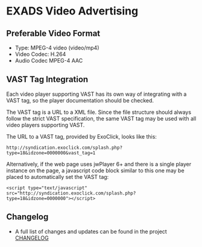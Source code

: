# EXADS Video Advertising

## Preferable Video Format
* Type: MPEG-4 video (video/mp4)
* Video Codec: H.264
* Audio Codec MPEG-4 AAC

## VAST Tag Integration
Each video player supporting VAST has its own way of integrating with a VAST tag, so the player documentation should be checked.

The VAST tag is a URL to a XML file. Since the file structure should always follow the strict VAST specification, the same VAST tag may be used with all video players supporting VAST.

The URL to a VAST tag, provided by ExoClick, looks like this:
```
http://syndication.exoclick.com/splash.php?type=18&idzone=0000000&vast_tag=1
```
Alternatively, if the web page uses jwPlayer 6+ and there is a single player instance on the page, a javascript code block similar to this one may be placed to automatically set the VAST tag:
```
<script type="text/javascript" src="http://syndication.exoclick.com/splash.php?type=18&idzone=0000000"></script>
```

## Changelog
* A full list of changes and updates can be found in the project [CHANGELOG](https://github.com/EXADS/exads-video-advertising/blob/master/CHANGELOG.md)
